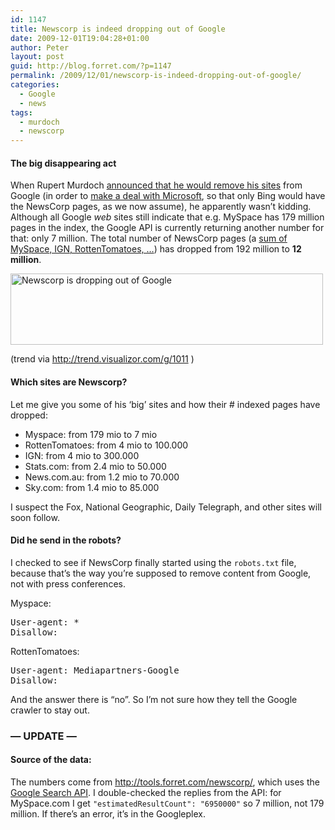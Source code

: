 ```yaml
---
id: 1147
title: Newscorp is indeed dropping out of Google
date: 2009-12-01T19:04:28+01:00
author: Peter
layout: post
guid: http://blog.forret.com/?p=1147
permalink: /2009/12/01/newscorp-is-indeed-dropping-out-of-google/
categories:
  - Google
  - news
tags:
  - murdoch
  - newscorp
---
```

#### The big disappearing act

When Rupert Murdoch [announced that he would remove his sites](http://www.guardian.co.uk/media/2009/nov/09/murdoch-google) from Google (in order to [make a deal with Microsoft](http://www.wired.com/epicenter/2009/11/news-corp-microsoft-seek-to-pressure-google-into-paying-for-news/), so that only Bing would have the NewsCorp pages, as we now assume), he apparently wasn&#8217;t kidding. Although all Google _web_ sites still indicate that e.g. MySpace has 179 million pages in the index, the Google API is currently returning another number for that: only 7 million. The total number of NewsCorp pages (a [sum of MySpace, IGN, RottenTomatoes, &#8230;](http://tools.forret.com/newscorp/)) has dropped from 192 million to **12 million**.

[<img loading="lazy" src="http://farm3.static.flickr.com/2680/4149930709_33164c5646.jpg" alt="Newscorp is dropping out of Google" width="500" height="114" />](http://www.flickr.com/photos/pforret/4149930709/ "Newscorp is dropping out of Google by Peter Forret, on Flickr")

(trend via <http://trend.visualizor.com/g/1011> )

#### Which sites are Newscorp?

Let me give you some of his &#8216;big&#8217; sites and how their # indexed pages have dropped:

  * Myspace: from 179 mio to 7 mio
  * RottenTomatoes: from 4 mio to 100.000
  * IGN: from 4 mio to 300.000
  * Stats.com: from 2.4 mio to 50.000
  * News.com.au: from 1.2 mio to 70.000
  * Sky.com: from 1.4 mio to 85.000

I suspect the Fox, National Geographic, Daily Telegraph, and other sites will soon follow.

#### Did he send in the robots?

I checked to see if NewsCorp finally started using the `robots.txt` file, because that&#8217;s the way you&#8217;re supposed to remove content from Google, not with press conferences.

Myspace:

<pre>User-agent: *
Disallow:</pre>

RottenTomatoes:

<pre>User-agent: Mediapartners-Google
Disallow:</pre>

And the answer there is &#8220;no&#8221;. So I&#8217;m not sure how they tell the Google crawler to stay out.

### &#8212; UPDATE &#8212;

#### Source of the data:

The numbers come from <http://tools.forret.com/newscorp/>, which uses the [Google Search API](http://code.google.com/apis/ajaxsearch/). I double-checked the replies from the API: for MySpace.com I get `"estimatedResultCount": "6950000"` so 7 million, not 179 million. If there&#8217;s an error, it&#8217;s in the Googleplex.
